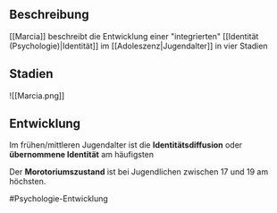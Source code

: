 ## Beschreibung
[[Marcia]] beschreibt die Entwicklung einer "integrierten" [[Identität (Psychologie)|Identität]] im [[Adoleszenz|Jugendalter]] in vier Stadien

## Stadien
![[Marcia.png]]

## Entwicklung
Im frühen/mittleren Jugendalter ist die **Identitätsdiffusion** oder **übernommene Identität** am häufigsten

Der **Morotoriumszustand** ist bei Jugendlichen zwischen 17 und 19 am höchsten.

#Psychologie-Entwicklung 